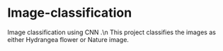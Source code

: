 # Image-classification
Image classification using CNN .\n
This project classifies the images as either Hydrangea flower or Nature image.
